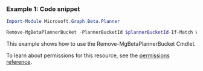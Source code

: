 ### Example 1: Code snippet

```powershellImport-Module Microsoft.Graph.Beta.Planner

Remove-MgBetaPlannerBucket -PlannerBucketId $plannerBucketId-If-Match W/"JzEtVGFzayAgQEBAQEBAQEBAQEBAQEBAWCc="
```
This example shows how to use the Remove-MgBetaPlannerBucket Cmdlet.
To learn about permissions for this resource, see the [permissions reference](/graph/permissions-reference).

